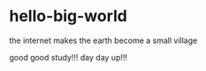 # hello-big-world
the internet makes the earth become a small village

good good study!!!   day day up!!!


